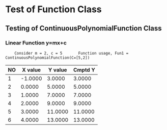 # Test of Function Class

## Testing of ContinuousPolynomialFunction Class

### Linear Function y=mx+c

		Consider m = 2, c = 5		Function usage, Fun1 = ContinuousPolynomialFunction(C=[5,2])

|NO |X value   |Y value   |Cmptd Y   |
| - | -------  | -------  | ------   |
|  1|   -1.0000|    3.0000|    3.0000|
|  2|    0.0000|    5.0000|    5.0000|
|  3|    1.0000|    7.0000|    7.0000|
|  4|    2.0000|    9.0000|    9.0000|
|  5|    3.0000|   11.0000|   11.0000|
|  6|    4.0000|   13.0000|   13.0000|
